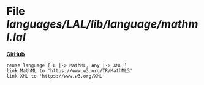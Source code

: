 # File _languages/LAL/lib/language/mathml.lal_
**[GitHub](https://github.com/softlang/yas/blob/master/languages/LAL/lib/language/mathml.lal)**
```
reuse language [ L |-> MathML, Any |-> XML ]
link MathML to 'https://www.w3.org/TR/MathML3'
link XML to 'https://www.w3.org/XML'

```
